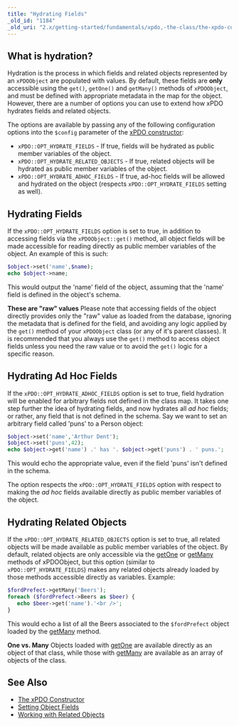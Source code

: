 ```yaml
---
title: "Hydrating Fields"
_old_id: "1184"
_old_uri: "2.x/getting-started/fundamentals/xpdo,-the-class/the-xpdo-constructor/hydrating-fields"
---
```


## What is hydration?

Hydration is the process in which fields and related objects represented by an `xPDOObject` are populated with values. By default, these fields are **only** accessible using the `get()`, `getOne()` and `getMany()` methods of `xPDOObject`, and must be defined with appropriate metadata in the map for the object. However, there are a number of options you can use to extend how xPDO hydrates fields and related objects.

The options are available by passing any of the following configuration options into the `$config` parameter of the [xPDO constructor](extending-modx/xpdo/create-xpdo-instance "The xPDO Constructor"):

- `xPDO::OPT_HYDRATE_FIELDS` - If true, fields will be hydrated as public member variables of the object.
- `xPDO::OPT_HYDRATE_RELATED_OBJECTS` - If true, related objects will be hydrated as public member variables of the object.
- `xPDO::OPT_HYDRATE_ADHOC_FIELDS` - If true, ad-hoc fields will be allowed and hydrated on the object (respects `xPDO::OPT_HYDRATE_FIELDS` setting as well).

## Hydrating Fields

If the `xPDO::OPT_HYDRATE_FIELDS` option is set to true, in addition to accessing fields via the `xPDOObject::get()` method, all object fields will be made accessible for reading directly as public member variables of the object. An example of this is such:

``` php
$object->set('name',$name);
echo $object->name;
```

This would output the 'name' field of the object, assuming that the 'name' field is defined in the object's schema.

**These are "raw" values**
Please note that accessing fields of the object directly provides only the "raw" value as loaded from the database, ignoring the metadata that is defined for the field, and avoiding any logic applied by the `get()` method of your `xPDOObject` class (or any of it's parent classes). It is recommended that you always use the `get()` method to access object fields unless you need the raw value or to avoid the `get()` logic for a specific reason.

## Hydrating Ad Hoc Fields

If the `xPDO::OPT_HYDRATE_ADHOC_FIELDS` option is set to true, field hydration will be enabled for arbitrary fields not defined in the class map. It takes one step further the idea of hydrating fields, and now hydrates all _ad hoc_ fields; or rather, any field that is not defined in the schema. Say we want to set an arbitrary field called 'puns' to a Person object:

``` php
$object->set('name','Arthur Dent');
$object->set('puns',42);
echo $object->get('name') .' has '. $object->get('puns') . ' puns.';
```

This would echo the appropriate value, even if the field 'puns' isn't defined in the schema.

The option respects the `xPDO::OPT_HYDRATE_FIELDS` option with respect to making the _ad hoc_ fields available directly as public member variables of the object.

## Hydrating Related Objects

If the `xPDO::OPT_HYDRATE_RELATED_OBJECTS` option is set to true, all related objects will be made available as public member variables of the object. By default, related objects are only accessible via the [getOne](extending-modx/xpdo/class-reference/xpdoobject/related-object-accessors/getone "getOne") or [getMany](extending-modx/xpdo/class-reference/xpdoobject/related-object-accessors/getmany "getMany") methods of xPDOObject, but this option (similar to `xPDO::OPT_HYDRATE_FIELDS`) makes any related objects already loaded by those methods accessible directly as variables. Example:

``` php
$fordPrefect->getMany('Beers');
foreach ($fordPrefect->Beers as $beer) {
   echo $beer->get('name').'<br />';
}
```

This would echo a list of all the Beers associated to the `$fordPrefect` object loaded by the [getMany](extending-modx/xpdo/class-reference/xpdoobject/related-object-accessors/getmany "getMany") method.

**One vs. Many**
Objects loaded with [getOne](extending-modx/xpdo/class-reference/xpdoobject/related-object-accessors/getone "getOne") are available directly as an object of that class, while those with [getMany](extending-modx/xpdo/class-reference/xpdoobject/related-object-accessors/getmany "getMany") are available as an array of objects of the class.

## See Also

- [The xPDO Constructor](extending-modx/xpdo/create-xpdo-instance "The xPDO Constructor")
- [Setting Object Fields](extending-modx/xpdo/setting-object-fields "Setting Object Fields")
- [Working with Related Objects](extending-modx/xpdo/retrieving-objects/related-objects "Working with Related Objects")
